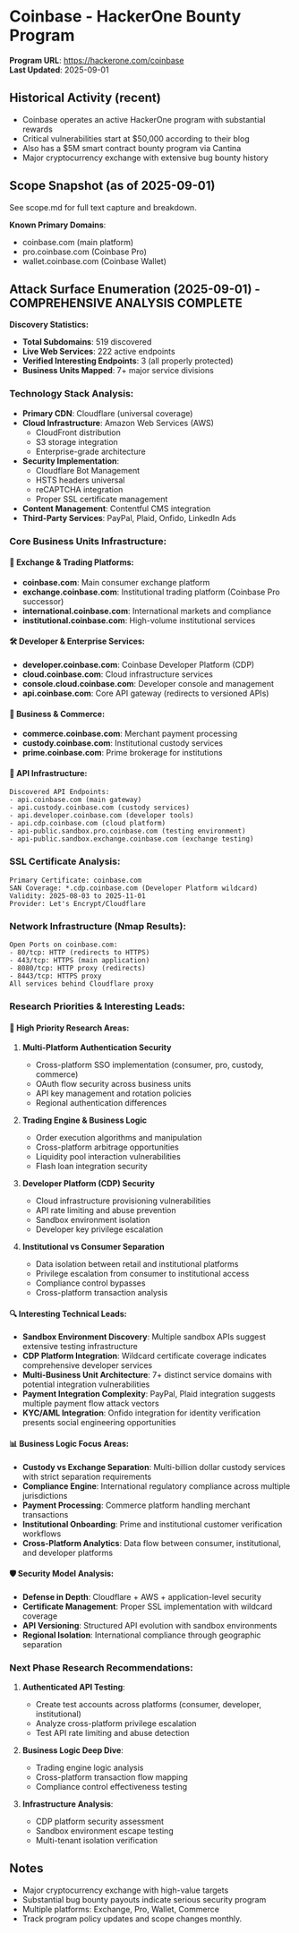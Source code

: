 # Coinbase - HackerOne Bounty Program

**Program URL**: https://hackerone.com/coinbase  
**Last Updated**: 2025-09-01  

## Historical Activity (recent)

- Coinbase operates an active HackerOne program with substantial rewards
- Critical vulnerabilities start at $50,000 according to their blog
- Also has a $5M smart contract bounty program via Cantina
- Major cryptocurrency exchange with extensive bug bounty history

## Scope Snapshot (as of 2025-09-01)

See scope.md for full text capture and breakdown.

**Known Primary Domains**: 
- coinbase.com (main platform)
- pro.coinbase.com (Coinbase Pro)
- wallet.coinbase.com (Coinbase Wallet)

## Attack Surface Enumeration (2025-09-01) - COMPREHENSIVE ANALYSIS COMPLETE

**Discovery Statistics:**
- **Total Subdomains**: 519 discovered
- **Live Web Services**: 222 active endpoints
- **Verified Interesting Endpoints**: 3 (all properly protected)
- **Business Units Mapped**: 7+ major service divisions

### Technology Stack Analysis:
- **Primary CDN**: Cloudflare (universal coverage)
- **Cloud Infrastructure**: Amazon Web Services (AWS)
  - CloudFront distribution
  - S3 storage integration
  - Enterprise-grade architecture
- **Security Implementation**: 
  - Cloudflare Bot Management
  - HSTS headers universal
  - reCAPTCHA integration
  - Proper SSL certificate management
- **Content Management**: Contentful CMS integration
- **Third-Party Services**: PayPal, Plaid, Onfido, LinkedIn Ads

### Core Business Units Infrastructure:

#### 🏦 **Exchange & Trading Platforms:**
- **coinbase.com**: Main consumer exchange platform
- **exchange.coinbase.com**: Institutional trading platform (Coinbase Pro successor)
- **international.coinbase.com**: International markets and compliance
- **institutional.coinbase.com**: High-volume institutional services

#### 🛠️ **Developer & Enterprise Services:**
- **developer.coinbase.com**: Coinbase Developer Platform (CDP)
- **cloud.coinbase.com**: Cloud infrastructure services
- **console.cloud.coinbase.com**: Developer console and management
- **api.coinbase.com**: Core API gateway (redirects to versioned APIs)

#### 💼 **Business & Commerce:**
- **commerce.coinbase.com**: Merchant payment processing
- **custody.coinbase.com**: Institutional custody services
- **prime.coinbase.com**: Prime brokerage for institutions

#### 🔗 **API Infrastructure:**
```
Discovered API Endpoints:
- api.coinbase.com (main gateway)
- api.custody.coinbase.com (custody services)
- api.developer.coinbase.com (developer tools)
- api.cdp.coinbase.com (cloud platform)
- api-public.sandbox.pro.coinbase.com (testing environment)
- api-public.sandbox.exchange.coinbase.com (exchange testing)
```

### SSL Certificate Analysis:
```
Primary Certificate: coinbase.com
SAN Coverage: *.cdp.coinbase.com (Developer Platform wildcard)
Validity: 2025-08-03 to 2025-11-01
Provider: Let's Encrypt/Cloudflare
```

### Network Infrastructure (Nmap Results):
```
Open Ports on coinbase.com:
- 80/tcp: HTTP (redirects to HTTPS)
- 443/tcp: HTTPS (main application)
- 8080/tcp: HTTP proxy (redirects)
- 8443/tcp: HTTPS proxy
All services behind Cloudflare proxy
```

### Research Priorities & Interesting Leads:

#### 🎯 **High Priority Research Areas:**

1. **Multi-Platform Authentication Security**
   - Cross-platform SSO implementation (consumer, pro, custody, commerce)
   - OAuth flow security across business units
   - API key management and rotation policies
   - Regional authentication differences

2. **Trading Engine & Business Logic**
   - Order execution algorithms and manipulation
   - Cross-platform arbitrage opportunities
   - Liquidity pool interaction vulnerabilities
   - Flash loan integration security

3. **Developer Platform (CDP) Security**
   - Cloud infrastructure provisioning vulnerabilities
   - API rate limiting and abuse prevention
   - Sandbox environment isolation
   - Developer key privilege escalation

4. **Institutional vs Consumer Separation**
   - Data isolation between retail and institutional platforms
   - Privilege escalation from consumer to institutional access
   - Compliance control bypasses
   - Cross-platform transaction analysis

#### 🔍 **Interesting Technical Leads:**

- **Sandbox Environment Discovery**: Multiple sandbox APIs suggest extensive testing infrastructure
- **CDP Platform Integration**: Wildcard certificate coverage indicates comprehensive developer services
- **Multi-Business Unit Architecture**: 7+ distinct service domains with potential integration vulnerabilities
- **Payment Integration Complexity**: PayPal, Plaid integration suggests multiple payment flow attack vectors
- **KYC/AML Integration**: Onfido integration for identity verification presents social engineering opportunities

#### 📊 **Business Logic Focus Areas:**

- **Custody vs Exchange Separation**: Multi-billion dollar custody services with strict separation requirements
- **Compliance Engine**: International regulatory compliance across multiple jurisdictions
- **Payment Processing**: Commerce platform handling merchant transactions
- **Institutional Onboarding**: Prime and institutional customer verification workflows
- **Cross-Platform Analytics**: Data flow between consumer, institutional, and developer platforms

#### 🛡️ **Security Model Analysis:**

- **Defense in Depth**: Cloudflare + AWS + application-level security
- **Certificate Management**: Proper SSL implementation with wildcard coverage
- **API Versioning**: Structured API evolution with sandbox environments
- **Regional Isolation**: International compliance through geographic separation

### Next Phase Research Recommendations:

1. **Authenticated API Testing**: 
   - Create test accounts across platforms (consumer, developer, institutional)
   - Analyze cross-platform privilege escalation
   - Test API rate limiting and abuse detection

2. **Business Logic Deep Dive**:
   - Trading engine logic analysis
   - Cross-platform transaction flow mapping
   - Compliance control effectiveness testing

3. **Infrastructure Analysis**:
   - CDP platform security assessment
   - Sandbox environment escape testing
   - Multi-tenant isolation verification

## Notes

- Major cryptocurrency exchange with high-value targets
- Substantial bug bounty payouts indicate serious security program
- Multiple platforms: Exchange, Pro, Wallet, Commerce
- Track program policy updates and scope changes monthly.
